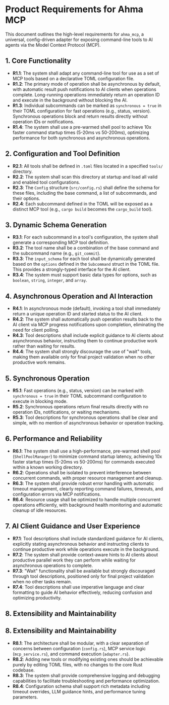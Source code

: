 # Product Requirements for Ahma MCP

This document outlines the high-level requirements for `ahma_mcp`, a universal, config-driven adapter for exposing command-line tools to AI agents via the Model Context Protocol (MCP).

## 1. Core Functionality

- **R1.1**: The system shall adapt any command-line tool for use as a set of MCP tools based on a declarative TOML configuration file.
- **R1.2**: The primary mode of operation shall be asynchronous by default, with automatic result push notifications to AI clients when operations complete. Long-running operations immediately return an operation ID and execute in the background without blocking the AI.
- **R1.3**: Individual subcommands can be marked as `synchronous = true` in their TOML configuration for fast operations (e.g., status, version). Synchronous operations block and return results directly without operation IDs or notifications.
- **R1.4**: The system shall use a pre-warmed shell pool to achieve 10x faster command startup times (5-20ms vs 50-200ms), optimizing performance for both synchronous and asynchronous operations.

## 2. Configuration and Tool Definition

- **R2.1**: All tools shall be defined in `.toml` files located in a specified `tools/` directory.
- **R2.2**: The system shall scan this directory at startup and load all valid and enabled tool configurations.
- **R2.3**: The `Config` structure (`src/config.rs`) shall define the schema for these files, including the base command, a list of subcommands, and their options.
- **R2.4**: Each subcommand defined in the TOML will be exposed as a distinct MCP tool (e.g., `cargo build` becomes the `cargo_build` tool).

## 3. Dynamic Schema Generation

- **R3.1**: For each subcommand in a tool's configuration, the system shall generate a corresponding MCP tool definition.
- **R3.2**: The tool name shall be a combination of the base command and the subcommand name (e.g., `git_commit`).
- **R3.3**: The `input_schema` for each tool shall be dynamically generated based on the `options` defined in the `Subcommand` struct in the TOML file. This provides a strongly-typed interface for the AI client.
- **R3.4**: The system must support basic data types for options, such as `boolean`, `string`, `integer`, and `array`.

## 4. Asynchronous Operation and AI Interaction

- **R4.1**: In asynchronous mode (default), invoking a tool shall immediately return a unique operation ID and started status to the AI client.
- **R4.2**: The system shall automatically push operation results back to the AI client via MCP progress notifications upon completion, eliminating the need for client polling.
- **R4.3**: Tool descriptions shall include explicit guidance to AI clients about asynchronous behavior, instructing them to continue productive work rather than waiting for results.
- **R4.4**: The system shall strongly discourage the use of "wait" tools, making them available only for final project validation when no other productive work remains.

## 5. Synchronous Operation

- **R5.1**: Fast operations (e.g., status, version) can be marked with `synchronous = true` in their TOML subcommand configuration to execute in blocking mode.
- **R5.2**: Synchronous operations return final results directly with no operation IDs, notifications, or waiting mechanisms.
- **R5.3**: Tool descriptions for synchronous operations shall be clear and simple, with no mention of asynchronous behavior or operation tracking.

## 6. Performance and Reliability

- **R6.1**: The system shall use a high-performance, pre-warmed shell pool (`ShellPoolManager`) to minimize command startup latency, achieving 10x faster startup times (5-20ms vs 50-200ms) for commands executed within a known working directory.
- **R6.2**: Operations shall be isolated to prevent interference between concurrent commands, with proper resource management and cleanup.
- **R6.3**: The system shall provide robust error handling with automatic timeout management, clearly reporting command failures, timeouts, and configuration errors via MCP notifications.
- **R6.4**: Resource usage shall be optimized to handle multiple concurrent operations efficiently, with background health monitoring and automatic cleanup of idle resources.

## 7. AI Client Guidance and User Experience

- **R7.1**: Tool descriptions shall include standardized guidance for AI clients, explicitly stating asynchronous behavior and instructing clients to continue productive work while operations execute in the background.
- **R7.2**: The system shall provide context-aware hints to AI clients about productive parallel work they can perform while waiting for asynchronous operations to complete.
- **R7.3**: "Wait" functionality shall be available but strongly discouraged through tool descriptions, positioned only for final project validation when no other tasks remain.
- **R7.4**: Tool descriptions shall use imperative language and clear formatting to guide AI behavior effectively, reducing confusion and optimizing productivity.

## 8. Extensibility and Maintainability

## 8. Extensibility and Maintainability

- **R8.1**: The architecture shall be modular, with a clear separation of concerns between configuration (`config.rs`), MCP service logic (`mcp_service.rs`), and command execution (`adapter.rs`).
- **R8.2**: Adding new tools or modifying existing ones should be achievable purely by editing TOML files, with no changes to the core Rust codebase.
- **R8.3**: The system shall provide comprehensive logging and debugging capabilities to facilitate troubleshooting and performance optimization.
- **R8.4**: Configuration schema shall support rich metadata including timeout overrides, LLM guidance hints, and performance tuning parameters.
